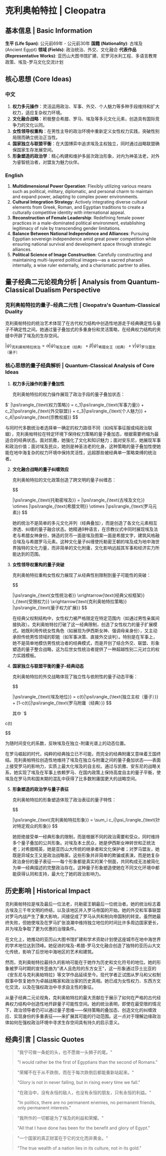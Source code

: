 # 克利奥帕特拉 | Cleopatra

## 基本信息 | Basic Information

**生平 (Life Span)**: 公元前69年 - 公元前30年
**国籍 (Nationality)**: 古埃及 (Ancient Egypt)
**领域 (Fields)**: 政治统治、外交、文化融合
**代表作品 (Representative Works)**: 亚历山大图书馆扩建、尼罗河水利工程、多语言教育政策、埃及-罗马文化交流计划

## 核心思想 (Core Ideas)

### 中文
1. **权力多元操作**：灵活运用政治、军事、外交、个人魅力等多种手段维持和扩大权力，适应复杂权力环境。
2. **文化融合战略**：积极整合希腊、罗马、埃及等多元文化元素，创造具有国际竞争力的文化认同。
3. **女性领导权重构**：在男性主导的政治环境中重新定义女性权力实践，突破性别局限而确立统治正当性。
4. **国家独立与联盟平衡**：在大国博弈中追求埃及主权独立，同时通过战略联盟确保国家生存发展空间。
5. **形象塑造的政治学**：精心构建和维护多层次政治形象，对内为神圣法老，对外为睿智统治者，对盟友为魅力伙伴。

### English
1. **Multidimensional Power Operation**: Flexibly utilizing various means such as political, military, diplomatic, and personal charm to maintain and expand power, adapting to complex power environments.
2. **Cultural Integration Strategy**: Actively integrating diverse cultural elements from Greek, Roman, and Egyptian traditions to create a culturally competitive identity with international appeal.
3. **Reconstruction of Female Leadership**: Redefining female power practices in a male-dominated political environment, establishing legitimacy of rule by transcending gender limitations.
4. **Balance Between National Independence and Alliances**: Pursuing Egyptian sovereign independence amid great power competition while ensuring national survival and development space through strategic alliances.
5. **Political Science of Image Construction**: Carefully constructing and maintaining multi-layered political images—as a sacred pharaoh internally, a wise ruler externally, and a charismatic partner to allies.

## 量子经典二元论视角分析 | Analysis from Quantum-Classical Dualism Perspective

### 克利奥帕特拉的量子-经典二元性 | Cleopatra's Quantum-Classical Duality

克利奥帕特拉的统治艺术体现了在古代权力结构中创造性地游走于经典确定性与量子不确定性之间。她通过量子叠加式的多重身份和灵活策略，在经典权力结构的夹缝中开辟了埃及的生存空间。

$`
|\psi\rangle_{\text{克利奥帕特拉统治}} = \alpha|\psi\rangle_{\text{埃及法老（经典）}} + \beta|\psi\rangle_{\text{希腊女王（经典）}} + \gamma|\psi\rangle_{\text{罗马盟友（量子）}}
`$

### 核心思想的量子经典解析 | Quantum-Classical Analysis of Core Ideas

1. **权力多元操作的量子叠加性**

   克利奥帕特拉的权力操作展现了政治手段的量子叠加状态：

   

$`
|\psi\rangle_{\text{权力策略}} = c_1|\psi\rangle_{\text{军事力量}} + c_2|\psi\rangle_{\text{外交联盟}} + c_3|\psi\rangle_{\text{个人魅力}} + c_4|\psi\rangle_{\text{宗教权威}}
   $$

   与同时代多数统治者选择单一确定的权力路径不同（如纯军事征服或纯政治联姻），克利奥帕特拉在特定环境下保持权力策略的量子叠加态，根据需要坍缩为最适合的经典状态。面对凯撒，她强化了文化和知识魅力；面对安东尼，她展现军事和政治价值；面对埃及民众，她则是神圣法老的化身。这种策略的量子叠加性使她能在地中海复杂的权力环境中保持灵活性，远超那些被经典单一策略束缚的统治者。

2. **文化融合战略的量子纠缠效应**

   克利奥帕特拉的文化政策创造了跨文明的量子纠缠态：

   $$

   |\psi\rangle_{\text{托勒密埃及}} = |\psi\rangle_{\text{古埃及文化}} \otimes |\psi\rangle_{\text{希腊文明}} \otimes |\psi\rangle_{\text{罗马元素}}
   $$

   她的统治不是简单的多元文化并列（经典叠加），而是创造了各文化元素相互渗透、纠缠的量子融合状态。她精通9种语言，在宗教仪式中同时展现埃及法老与希腊女神身份，铸造的货币一面是埃及图案一面是希腊文字，建筑风格融合埃及与希腊罗马元素。这种文化量子纠缠使托勒密王朝的埃及成为地中海世界独特的文化力量，而非简单的文化附庸，文化影响远超其军事和经济实力所能达到的范围。

3. **女性领导权重构的量子突破**

   克利奥帕特拉重构女性权力展现了从经典性别限制到量子可能性的突破：

   $$

   |\psi\rangle_{\text{女性统治者}} \xrightarrow{\text{经典父权框架}} I_{\text{受限权力}} \xrightarrow{\text{克利奥帕特拉策略}} |\psi\rangle_{\text{量子权力扩展}}
   $$

   在经典父权制结构中，女性权力被严格限定在特定范围内（如通过男性亲属间接执政）。克利奥帕特拉打破了这一经典限制，创造了女性权力的量子扩展模式。她既利用传统女性角色（如展现为伊西斯女神、强调母亲身份），又主动承担传统男性领域的职能（如军事决策、直接外交谈判）。特别是在军事上，她不是简单地模仿男性统治者的经典模式，而是开创了结合外交、联盟、形象塑造的量子整合战略，这为后世女性统治者提供了一种超越性别二元对立的权力实践模板。

4. **国家独立与联盟平衡的量子-经典动态**

   克利奥帕特拉的外交战略体现了独立性与依附性的量子动态平衡：

   $$

   |\psi\rangle_{\text{埃及地位}} = c(t)|\psi\rangle_{\text{独立主权（量子）}} + [1-c(t)]|\psi\rangle_{\text{罗马附庸（经典）}}
   $$

   其中
`$

c(t)

$$

为随时间变化的系数，反映埃及在独立-附庸光谱上的动态位置。

   在罗马崛起的时代，纯粹的经典独立已不可能，而完全的经典附庸又意味着王国终结。克利奥帕特拉创造性地维持了埃及在独立与附庸之间的量子叠加状态——表面上接受罗马的影响力，实质上最大化埃及的自主权。通过与凯撒、安东尼的战略关系，她实现了埃及在军事上依赖罗马、在国内政策上保持高度自主的量子平衡，使埃及在罗马共和国末期的混乱中获得了比多数附庸国更大的战略空间。

5. **形象塑造的政治学与量子表征**

   克利奥帕特拉的形象塑造体现了政治表征的量子特性：

   $$

   |\psi\rangle_{\text{克利奥帕特拉形象}} = \sum_i c_i|\psi_i\rangle_{\text{针对特定观众的形象}}
   $$

   她拒绝接受单一经典形象的限制，而是根据不同的政治需要和受众，同时维持多个量子叠加的公共形象。对埃及本土民众，她是伊西斯女神转世和正统法老；对希腊精英，她是亚历山大传统的继承者和文化保护者；对罗马盟友，她既是异域女王又是政治战略家。这些形象并非简单的欺骗或表演，而是她复杂政治身份的量子表征——每个形象都是真实的某个侧面，共同构成无法被简化为单一经典描述的完整政治存在。这种量子形象塑造使她在不同文化环境中都能获得认同和支持，最大化了她的政治影响力。

## 历史影响 | Historical Impact

克利奥帕特拉是埃及最后一位法老，托勒密王朝最后一位统治者。她的统治标志着古埃及三千年文明的终结，以及该地区并入罗马帝国的开始。她的外交和军事联盟对罗马内战产生了重大影响，间接促成了罗马从共和制向帝国制的转变。虽然她最终失败，但她使埃及在罗马扩张浪潮中维持独立地位的时间比许多周边国家更长，并为埃及争取了更为优惠的治理条件。

在文化上，她推动的亚历山大图书馆扩建和学术资助计划使这座城市在地中海世界的学术地位达到顶峰。她促进的埃及-希腊-罗马文化融合创造了独特的亚历山大文化传统，影响了后世地中海地区的艺术和建筑。

然而，克利奥帕特拉最持久的影响可能在于她作为历史和文化符号的地位。她的形象被罗马时期的宣传歪曲为"诱人且危险的东方女王"，这一形象通过莎士比亚的《安东尼与克利奥帕特拉》等文学作品延续至今。现代学者正试图从罗马和父权制叙事中恢复她作为卓越战略家和政治家的历史真相。她已成为女性权力、东西方文化交流，以及在强权政治中寻求自主性的象征。

从量子经典二元论视角，克利奥帕特拉的最大贡献在于展示了如何在严格的古代经典权力结构中创造性地开辟量子可能性空间。她的统治表明，即使在最受限的情况下，政治领导者仍可以通过量子思维——保持策略的叠加态、创造文化的纠缠效应、实现身份的多重表征——来扩展其可能的行动范围。这一点对于理解边缘政治体如何在强权政治环境中寻求生存空间具有持久的启示意义。

## 经典引言 | Classic Quotes

> "我宁可做一条蛇的头，也不愿做一头狮子的尾。"
>
> "I would rather be the first of Egyptians than the second of Romans."

> "荣耀不在于从不跌倒，而在于每次跌倒后都能重新站起来。"
>
> "Glory is not in never falling, but in rising every time we fall."

> "在政治中，没有永恒的敌人，也没有永恒的朋友，只有永恒的利益。"
>
> "In politics, there are no permanent enemies, no permanent friends, only permanent interests."

> "我所作的一切都是为了埃及的利益和荣耀。"
>
> "All that I have done has been for the benefit and glory of Egypt."

> "一个国家的真正财富在于它的文化而非黄金。"
>
> "The true wealth of a nation lies in its culture, not in its gold."